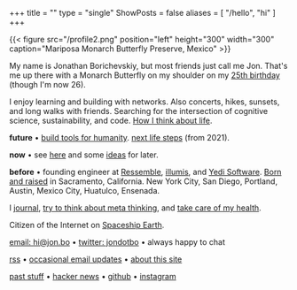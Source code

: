 +++
title = ""
type = "single"
ShowPosts = false
aliases = [
    "/hello",
    "hi"
]
+++

{{< figure src="/profile2.png" position="left" height="300" width="300" caption="Mariposa Monarch Butterfly Preserve, Mexico" >}}

My name is Jonathan Borichevskiy, but most friends just call me Jon. That's me up there with a Monarch Butterfly on my shoulder on my [25th birthday](/posts/25/) (though I'm now 26). 

I enjoy learning and building with networks. Also concerts, hikes, sunsets, and long walks with friends. Searching for the intersection of cognitive science, sustainability, and code. [How I think about life](/posts/meaningful-life).

**future** • [build tools for humanity](/posts/help-build). [next life steps](/posts/patch-notes-v12/#next-steps-2021-update) (from 2021).

**now** • see [here](/now) and some [ideas](/ideas) for later.

**before** • founding engineer at [Ressemble](https://ressemble.com), [illumis](https://illumis.com/), and [Yedi Software](https://www.yedi.io/). [Born and raised](/posts/on-moving-away) in Sacramento, California. New York City, San Diego, Portland, Austin, Mexico City, Huatulco, Ensenada. 

I [journal](/posts/journaling), [try to think about meta thinking](/posts/concentration-compromise), and [take care of my health](/posts/healthy-living).

Citizen of the Internet on [Spaceship Earth](https://youtu.be/3ZB2La-oCVI?t=9).

[email: hi@jon.bo](mailto:hi@jon.bo) • [twitter: jondotbo](https://twitter.com/jondotbo) • always happy to chat

[rss](https://jon.bo/posts/index.xml) • [occasional email updates](https://mailchi.mp/0e81591ed912/jborichevskiy) • [about this site](/about-blog)

[past stuff](/borichevskiy_jonathan.pdf) • [hacker news](https://news.ycombinator.com/user?id=jborichevskiy) • [github](https://github.com/jborichevskiy) • [instagram](https://www.instagram.com/jondotbo/)
